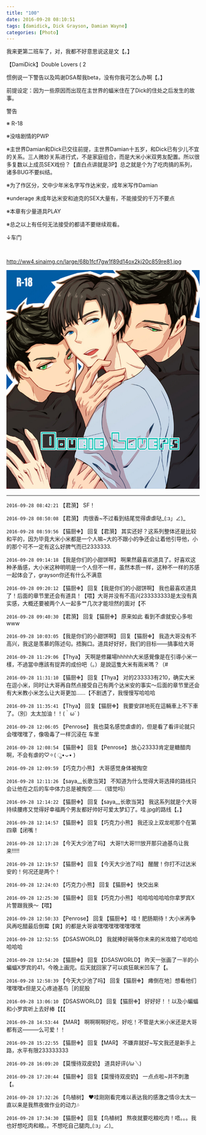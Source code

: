 ```yaml
---
title: "100"
date: 2016-09-28 08:10:51
tags: [damidick, Dick Grayson, Damian Wayne]
categories: [Photo]
---
```


<p>我来更第二班车了，对，我都不好意思说这是文【。】</p> 
<p>【DamiDick】Double Lovers ( 2<br /></p> 
<p>惯例说一下警告以及鸣谢DSA帮我beta，没有你我可怎么办啊【。】</p> 
<p>前提设定：因为一些原因而出现在主世界的蝠米住在了Dick的住处之后发生的故事。</p> 
<p>警告</p> 
<p>※ R-18</p> 
<p>※没啥剧情的PWP</p> 
<p>※主世界Damian和Dick已交往前提，主世界Damian十五岁，和Dick已有少儿不宜的关系。三人微妙关系进行式，不是家庭组合，而是大米小米双男友配置。所以很多复数以上成员SEX戏份？【直白点讲就是3P】总之就是个为了吃肉搞的系列，诸多BUG不要纠结。</p> 
<p>※为了作区分，文中少年米名字写作达米安，成年米写作Damian</p> 
<p>※underage 未成年达米安和迪克的SEX大量有，不能接受的千万不要点</p> 
<p>※本章有少量道具PLAY</p> 
<p>※总之以上有任何无法接受的都请不要继续观看。</p> 
<p>↓车门</p> 
<p><br /></p> 
<p><a rel="nofollow" href="http://ww4.sinaimg.cn/large/68b1fcf7gw1f89d14ox2kj20c859re81.jpg" target="_blank"  >http://ww4.sinaimg.cn/large/68b1fcf7gw1f89d14ox2kj20c859re81.jpg</a><br /></p>

![](https://raw.githubusercontent.com/alicewish/meowchain247/master/img_cVZNdzJtQk9JV2NvNDJxbDQyc2Z6by8wdllpeWNkVk1YeExXemNXckNjTkwwdEQ3dWF2Tm53PT0.jpg)

---

`2016-09-28 08:42:21` 【君漪】 SF！

`2016-09-28 08:50:08` 【君漪】 肉很香~不过看到结尾觉得虐虐哒\_(:з」∠)\_

`2016-09-28 08:59:56` 【猫厨✙】 回复【君漪】 其实还好？这系列整体还是比较和平的，因为毕竟大米小米都是一个人嘛~大的不跟小的争还会让着他引导他，小的那个可不一定有这么好脾气而已2333333.

`2016-09-28 09:14:18` 【我是你们的小甜饼啊】 啊果然最喜欢道具了。好喜欢这种矛盾感，大小米这种明明是一个人但不一样，虽然本质一样，这种不一样的苏感一起体会了，grayson你还有什么不满意

`2016-09-28 09:20:12` 【猫厨✙】 回复【我是你们的小甜饼啊】 我也最喜欢道具了！后面的章节里还会有道具！【喂】大哥并没有不高兴233333333是太没有真实感，大概还要被两个人一起多艹几次才能坦然的面对【不

`2016-09-28 09:40:30` 【君漪】 回复【猫厨✙】 原来如此 看到不虐就安心多啦www

`2016-09-28 10:03:05` 【我是你们的小甜饼啊】 回复【猫厨✙】 我造大哥没有不高兴，我这是羡慕的陈述句。捂胸口。道具好好好，我们的目标——搞事给大哥

`2016-09-28 11:29:06` 【Thya】 天啊是修羅場hhhhh大米感覺像是在引導小米一樣，不過當中應該有捉弄的成份吧（。）是說這隻大米有兩米嗎？（#

`2016-09-28 11:31:10` 【猫厨✙】 回复【Thya】 对的233333有210，确实大米在逗小米，同时让大哥再自然点接受自己有两个达米安的事实～后面的章节里还会有大米教小米怎么让大哥更加……【不剧透了，我慢慢写哈哈哈

`2016-09-28 11:35:41` 【Thya】 回复【猫厨✙】 我要安詳地死在這輛車上不下車了。（別）太太加油！！(｀ω´ )

`2016-09-28 12:06:05` 【Penrose】 我也莫名感觉虐虐的，但是看了看评论就只会嘿嘿嘿了，像吸毒了一样沉浸在 车里

`2016-09-28 12:08:54` 【猫厨✙】 回复【Penrose】 放心23333肯定是糖醋肉啊，不会有虐的♡✧( ु•⌄• )

`2016-09-28 12:09:59` 【巧克力小熊】 大哥感觉身体被掏空

`2016-09-28 12:11:26` 【saya\_\_长歌当哭】 不知道为什么觉得大哥选择的路线只会让他在之后的车中体力总是被掏空……（错觉吗）

`2016-09-28 12:14:22` 【猫厨✙】 回复【saya\_\_长歌当哭】 我这系列就是个大哥持续腰疼又觉得好幸福两个男友都好帅好可爱太梦幻了。哇.jpg的路线【。】

`2016-09-28 12:14:57` 【猫厨✙】 回复【巧克力小熊】 我还没上双龙呢那个在第四章【闭嘴！

`2016-09-28 12:17:28` 【今天大少池了吗】 大哥!!大哥!!!!放开那只迪基鸟让我来!!!!!

`2016-09-28 12:19:57` 【猫厨✙】 回复【今天大少池了吗】 醒醒！你打不过达米安的！何况还是两个！

`2016-09-28 12:24:03` 【巧克力小熊】 回复【猫厨✙】 快交出来

`2016-09-28 12:25:30` 【猫厨✙】 回复【巧克力小熊】 哈哈哈哈哈哈你拿罗宾X片警跟我换～【喂】

`2016-09-28 12:50:33` 【Penrose】 回复【猫厨✙】 哇！肥肠期待！大小米再争风再吃醋最后倒霉【爽】的都是大哥诶嘿嘿嘿嘿嘿嘿嘿嘿

`2016-09-28 12:52:55` 【DSASWORLD】 我就捧好碗等你未来的米攻粮了哈哈哈哈哈哈

`2016-09-28 12:54:20` 【猫厨✙】 回复【DSASWORLD】 昨天一张画了一半的小蝙蝠X罗宾的41，今晚上画完。后天就回家了可以疯狂飙米凹车了【。

`2016-09-28 12:58:39` 【今天大少池了吗】 回复【猫厨✙】 瘫倒在地］想看他们嘿嘿嘿x但是又心疼迪基鸟［的屁股

`2016-09-28 13:06:10` 【DSASWORLD】 回复【猫厨✙】 好好好！！以及小蝙蝠和小罗宾听上去好棒【【【

`2016-09-28 14:53:44` 【MAR】 啊啊啊啊好吃，好吃！不管是大米小米还是大哥都有这———么可爱！！

`2016-09-28 15:22:55` 【猫厨✙】 回复【MAR】 不嫌弃就好~写文我还是新手上路，水平有限233333333

`2016-09-28 16:09:20` 【莫慢待双皮奶】 道具好评(*/ω＼*)

`2016-09-28 17:20:44` 【猫厨✙】 回复【莫慢待双皮奶】 一点点啦~并不刺激【。

`2016-09-28 17:32:26` 【鸟植树】 ♥️哇刚刚看完难以表达我的感激之情😢太太一直以来是我熬夜做作业的动力🎶

`2016-09-28 17:34:30` 【猫厨✙】 回复【鸟植树】 熬夜就要吃粮吃肉！唔。。。我也好想吃肉和粮。。不想吃自己腿肉\_(:з」∠)\_
